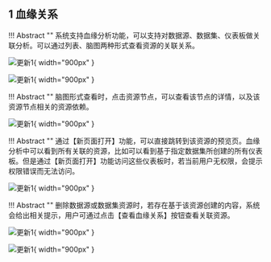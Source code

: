 ## 1 血缘关系

!!! Abstract ""
    系统支持血缘分析功能，可以支持对数据源、数据集、仪表板做关联分析。可以通过列表、脑图两种形式查看资源的关联关系。

![更新1](../../newimg/3.1%20新增血缘分析（XPack）1.png){ width="900px" }

![更新1](../../newimg/3.1%20新增血缘分析（XPack）2.png){ width="900px" }

!!! Abstract ""
    脑图形式查看时，点击资源节点，可以查看该节点的详情，以及该资源节点相关的资源依赖。

![更新1](../../newimg/3.1%20新增血缘分析（XPack）3.png){ width="900px" }

!!! Abstract ""
    通过【新页面打开】功能，可以直接跳转到该资源的预览页。血缘分析中可以看到所有关联的资源，比如可以看到基于指定数据集所创建的所有仪表板。但是通过【新页面打开】功能访问这些仪表板时，若当前用户无权限，会提示权限错误而无法访问。

![更新1](../../newimg/3.1%20新增血缘分析（XPack）4.gif){ width="900px" }

!!! Abstract ""
    删除数据源或数据集资源时，若存在基于该资源创建的内容，系统会给出相关提示，用户可通过点击【查看血缘关系】按钮查看关联资源。

![更新1](../../newimg/3.1%20新增血缘分析（XPack）5.png){ width="900px" }

![更新1](../../newimg/3.1%20新增血缘分析（XPack）6.png){ width="900px" }